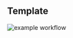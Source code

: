 ## Template

![example workflow](https://github.com/dworac/typescript-template/actions/workflows/master.yml/badge.svg)
